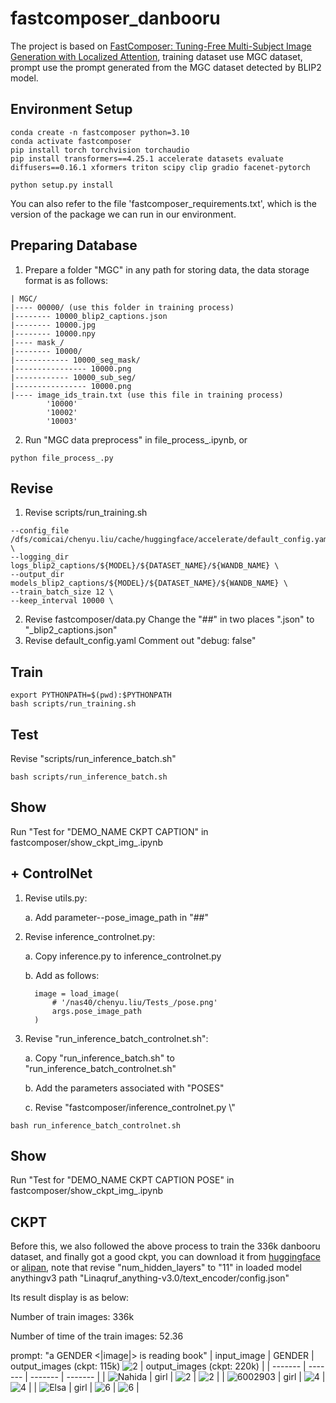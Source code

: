 # fastcomposer_danbooru
The project is based on [FastComposer: Tuning-Free Multi-Subject Image Generation with Localized Attention](https://github.com/mit-han-lab/fastcomposer), training dataset use MGC dataset, prompt use the prompt generated from the MGC dataset detected by BLIP2 model.

## Environment Setup
```
conda create -n fastcomposer python=3.10
conda activate fastcomposer
pip install torch torchvision torchaudio
pip install transformers==4.25.1 accelerate datasets evaluate diffusers==0.16.1 xformers triton scipy clip gradio facenet-pytorch

python setup.py install
```
You can also refer to the file 'fastcomposer_requirements.txt', which is the version of the package we can run in our environment.

## Preparing Database
1. Prepare a folder "MGC" in any path for storing data, the data storage format is as follows:
```
| MGC/
|---- 00000/ (use this folder in training process)
|-------- 10000_blip2_captions.json
|-------- 10000.jpg
|-------- 10000.npy
|---- mask_/
|-------- 10000/
|------------ 10000_seg_mask/
|---------------- 10000.png
|------------ 10000_sub_seg/
|---------------- 10000.png
|---- image_ids_train.txt (use this file in training process)
        '10000'
        '10002'
        '10003'
```
2. Run "MGC data preprocess" in file_process_.ipynb, or 
```
python file_process_.py
```

## Revise
1. Revise scripts/run_training.sh
```
--config_file /dfs/comicai/chenyu.liu/cache/huggingface/accelerate/default_config.yaml \
--logging_dir logs_blip2_captions/${MODEL}/${DATASET_NAME}/${WANDB_NAME} \
--output_dir models_blip2_captions/${MODEL}/${DATASET_NAME}/${WANDB_NAME} \
--train_batch_size 12 \
--keep_interval 10000 \
```
2. Revise fastcomposer/data.py
Change the "##" in two places ".json" to "_blip2_captions.json"
3. Revise default_config.yaml
Comment out "debug: false"

## Train
```
export PYTHONPATH=$(pwd):$PYTHONPATH
bash scripts/run_training.sh
```

## Test
Revise "scripts/run_inference_batch.sh"
```
bash scripts/run_inference_batch.sh
```

## Show
Run "Test for "DEMO_NAME CKPT CAPTION" in fastcomposer/show_ckpt_img_.ipynb

## + ControlNet
1. Revise utils.py: 

    a. Add parameter--pose_image_path in "##"

2. Revise inference_controlnet.py: 

    a. Copy inference.py to inference_controlnet.py

    b. Add as follows:
    ```
      image = load_image(
          # '/nas40/chenyu.liu/Tests_/pose.png'
          args.pose_image_path
      )
    ```
3. Revise "run_inference_batch_controlnet.sh":

    a. Copy "run_inference_batch.sh" to "run_inference_batch_controlnet.sh"

    b. Add the parameters associated with "POSES"

    c. Revise "fastcomposer/inference_controlnet.py \\"
```
bash run_inference_batch_controlnet.sh
```

## Show
Run "Test for "DEMO_NAME CKPT CAPTION POSE" in fastcomposer/show_ckpt_img_.ipynb

## CKPT
Before this, we also followed the above process to train the 336k danbooru dataset, and finally got a good ckpt, you can download it from [huggingface](https://huggingface.co/RobertLau/fastcomposer_danbooru) or [alipan](https://www.alipan.com/s/dtxdo84in49), note that revise "num_hidden_layers" to "11" in loaded model anythingv3 path "Linaqruf_anything-v3.0/text_encoder/config.json"

Its result display is as below:

Number of train images: 336k

Number of time of the train images: 52.36

prompt: "a GENDER <|image|> is reading book"
| input_image | GENDER | output_images (ckpt: 115k) ![2](pose/pose_512_768/001_stand/pose.png)  | output_images (ckpt: 220k) | 
| ------- | ------- | ------- |  ------- | 
| ![Nahida](data/Nahida/Nahida/0.png)      | girl | ![2](figures/result_images/Nahida_controlnet_pose_stand.png)   | ![2](figures/result_images/0_result_image.png)    | 
| ![6002903](data/6002903/6002903/0.png)   | girl | ![4](figures/result_images/6002903_controlnet_pose_stand.png)   | ![4](figures/result_images/1_result_image.png)   |
| ![Elsa](data/Elsa/Elsa/0.png)            | girl | ![6](figures/result_images/Elsa_controlnet_pose_stand.png)   | ![6](figures/result_images/2_result_image.png)      |
